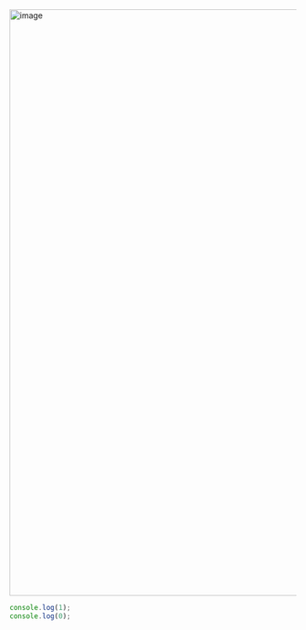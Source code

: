 <img width="1029" alt="image" src="https://github.com/ssc9811/algorithm/assets/39263149/344b7a20-4ede-4c0b-aa16-908469fad76e">

```javascript
console.log(1);
console.log(0);
```
